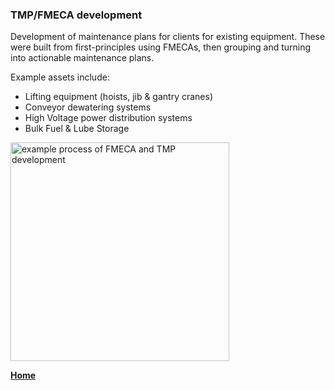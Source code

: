 ### TMP/FMECA development


Development of maintenance plans for clients for existing equipment. 
These were built from first-principles using FMECAs, then grouping and turning into actionable maintenance plans. 
<br>

Example assets include: 
- Lifting equipment (hoists, jib & gantry cranes)
- Conveyor dewatering systems
- High Voltage power distribution systems
- Bulk Fuel & Lube Storage


<img src="./../../imgs/FMECA-image-1.jpeg" alt="example process of FMECA and TMP development" height="350">


**[Home](./..)**


<link href="style.css" type="text/css" rel="stylesheet">
